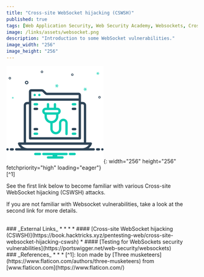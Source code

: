 ```yaml
---
title: "Cross-site WebSocket hijacking (CSWSH)"
published: true
tags: [Web Application Security, Web Security Academy, Websockets, Cross-Site Request Forgery, CSRF]
image: /links/assets/websocket.png
description: "Introduction to some WebSocket vulnerabilities."
image_width: "256"
image_height: "256"
---
```


![](/links/assets/websocket.png){: width="256" height="256" fetchpriority="high" loading="eager"}
<br>
[^1]

See the first link below to become familiar with various Cross-site WebSocket hijacking (CSWSH) attacks.

If you are not familiar with Websocket vulnerabilities, take a look at the second link for more details.

<br>
### _External Links_
* * *
* #### [Cross-site WebSocket hijacking (CSWSH)](https://book.hacktricks.xyz/pentesting-web/cross-site-websocket-hijacking-cswsh)
* #### [Testing for WebSockets security vulnerabilities](https://portswigger.net/web-security/websockets)

<br>
### _References_
* * *
[^1]: Icon made by [Three musketeers](https://www.flaticon.com/authors/three-musketeers) from [www.flaticon.com](https://www.flaticon.com/)



